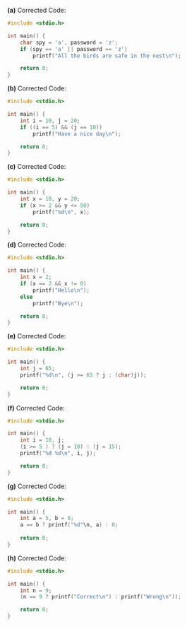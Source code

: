 **(a)** Corrected Code:
```c
#include <stdio.h>

int main() {
    char spy = 'a', password = 'z';
    if (spy == 'a' || password == 'z')
        printf("All the birds are safe in the nest\n");

    return 0;
}
```

**(b)** Corrected Code:
```c
#include <stdio.h>

int main() {
    int i = 10, j = 20;
    if ((i == 5) && (j == 10))
        printf("Have a nice day\n");

    return 0;
}
```

**(c)** Corrected Code:
```c
#include <stdio.h>

int main() {
    int x = 10, y = 20;
    if (x >= 2 && y <= 50)
        printf("%d\n", x);

    return 0;
}
```

**(d)** Corrected Code:
```c
#include <stdio.h>

int main() {
    int x = 2;
    if (x == 2 && x != 0)
        printf("Hello\n");
    else
        printf("Bye\n");

    return 0;
}
```

**(e)** Corrected Code:
```c
#include <stdio.h>

int main() {
    int j = 65;
    printf("%d\n", (j >= 65 ? j : (char)j));

    return 0;
}
```

**(f)** Corrected Code:
```c 
#include <stdio.h>

int main() {
    int i = 10, j;
    (i >= 5 ) ? (j = 10) : (j = 15);
    printf("%d %d\n", i, j);

    return 0;
}
```

**(g)** Corrected Code:
```c
#include <stdio.h>

int main() {
    int a = 5, b = 6;
    a == b ? printf("%d"\n, a) : 0;
    
    return 0;
}
```

**(h)** Corrected Code:
```c
#include <stdio.h>

int main() {
    int n = 9;
    (n == 9 ? printf("Correct\n") : printf("Wrong\n"));

    return 0;
}
```